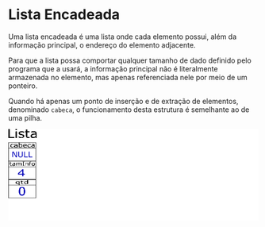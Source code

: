 # Lista Encadeada

Uma lista encadeada é uma lista onde cada elemento possui, além da informação principal, o endereço do elemento adjacente.

Para que a lista possa comportar qualquer tamanho de dado definido pelo programa que a usará, a informação principal não é literalmente armazenada no elemento, mas apenas referenciada nele por meio de um ponteiro.

Quando há apenas um ponto de inserção e de extração de elementos, denominado ```cabeca```, o funcionamento desta estrutura é semelhante ao de uma pilha.

![image](lista.gif)
